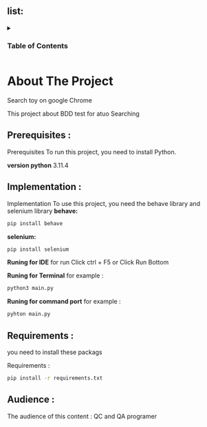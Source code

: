## list:
<details>
  <summary><h3>Table of Contents</summary>
  <ol>
    <li>
      <a href="#About-The-Project">About The Project</a>
      <ul>
      <li>
      <a href="#Audience">Audience</a>
      </ul>
      </li>
    </li>
    <li>
      <a href="#Prerequisites">prerequisites</a>
      <ul>
        <li>
        <a href="#Implementation">Implementation</a>
        </li>
        <li>
        <a href="#Requirements">Requirements</a>
        </li>
        </ul>
  </ol>
</details>

# About The Project
Search toy on google Chrome

This project about BDD test for atuo Searching

## Prerequisites :
 
Prerequisites To run this project, you need to install Python.

**version python** 3.11.4

## Implementation :

Implementation  To use this project, you need the behave library and selenium library
**behave:**
```bash
pip install behave
```
**selenium:**
```bash
pip install selenium
```

**Runing for IDE**
for run Click ctrl + F5 or Click Run Bottom 

**Runing for Terminal**
for example :
```bash
python3 main.py
```

**Runing for command port**
for example :
```bash
pyhton main.py
```

## Requirements :

you need to install these packags

Requirements :
```bash
pip install -r requirements.txt
```


## Audience :

The audience of this content : QC and QA programer

